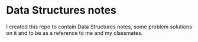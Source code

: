 # Data Structures notes
I created this repo to contain Data Structures notes, some problem solutions on it and to be as a reference to me and my classmates.
